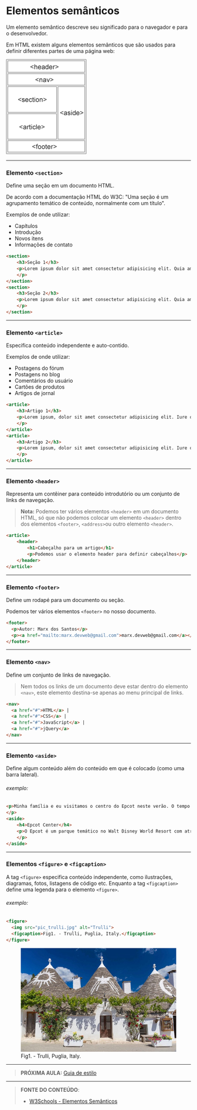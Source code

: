 # Elementos semânticos

Um elemento semântico descreve seu significado para o navegador e para o desenvolvedor.

Em HTML existem alguns elementos semânticos que são usados para definir diferentes partes de uma página web:  

<img src="img_sem_elements.gif">

---

### Elemento `<section>`

Define uma seção em um documento HTML.

De acordo com a documentação HTML do W3C: "Uma seção é um agrupamento temático de conteúdo, normalmente com um título".

Exemplos de onde utilizar:

- Capítulos
- Introdução
- Novos itens
- Informações de contato

``` html
<section>
    <h3>Seção 1</h3>
    <p>Lorem ipsum dolor sit amet consectetur adipisicing elit. Quia amet rerum ad. Dolorum dolore maxime doloribus.
    </p>
</section>
<section>
    <h3>Seção 2</h3>
    <p>Lorem ipsum dolor sit amet consectetur adipisicing elit. Quia amet rerum ad. Dolorum dolore maxime doloribus.
    </p>
</section>
```

----

### Elemento `<article>`

Especifica conteúdo independente e auto-contido.

Exemplos de onde utilizar:

- Postagens do fórum
- Postagens no blog
- Comentários do usuário
- Cartões de produtos
- Artigos de jornal

``` html
<article>
    <h3>Artigo 1</h3>
    <p>Lorem ipsum, dolor sit amet consectetur adipisicing elit. Iure quas earum quae libero nisi ad ipsam fugit.
    </p>
</article>
<article>
    <h3>Artigo 2</h3>
    <p>Lorem ipsum, dolor sit amet consectetur adipisicing elit. Iure quas earum quae libero nisi ad ipsam fugit.
    </p>
</article>
```

----

### Elemento `<header>`

Representa um contêiner para conteúdo introdutório ou um conjunto de links de navegação.

> **Nota:** Podemos ter vários elementos `<header>` em um documento HTML, só que não podemos colocar um elemento `<header>` dentro dos elementos `<footer>`, `<address>`ou outro elemento `<header>`.

``` html
<article>
    <header>
        <h1>Cabeçalho para um artigo</h1>
        <p>Podemos usar o elemento header para definir cabeçalhos</p>
    </header>
</article>
```

---

### Elemento `<footer>`

Define um rodapé para um documento ou seção.

Podemos ter vários elementos `<footer>` no nosso documento.

``` html
<footer>
  <p>Autor: Marx dos Santos</p>
  <p><a href="mailto:marx.devweb@gmail.com">marx.devweb@gmail.com</a></p>
</footer>
```

----

### Elemento `<nav>`

Define um conjunto de links de navegação.

> Nem todos os links de um documento deve estar dentro do elemento `<nav>`, este elemento destina-se apenas ao menu principal de links.

``` html
<nav>
  <a href="#">HTML</a> |
  <a href="#">CSS</a> |
  <a href="#">JavaScript</a> |
  <a href="#">jQuery</a>
</nav>
```

---

### Elemento `<aside>`

Define algum conteúdo além do conteúdo em que é colocado (como uma barra lateral).

###### exemplo:

``` html
<p>Minha família e eu visitamos o centro do Epcot neste verão. O tempo estava bom e o Epcot foi incrível! Eu tive um ótimo verão junto com minha família!
</p>
<aside>
    <h4>Epcot Center</h4>
    <p>O Epcot é um parque temático no Walt Disney World Resort com atrações emocionantes, pavilhões internacionais, fogos de artifício premiados e eventos especiais sazonais.
    </p>
</aside>
```

---

### Elementos `<figure>` e `<figcaption>`

A tag `<figure>` especifica conteúdo independente, como ilustrações, diagramas, fotos, listagens de código etc. Enquanto a tag `<figcaption>` define uma legenda para o elemento `<figure>`.

###### exemplo: 

``` html
<figure>
  <img src="pic_trulli.jpg" alt="Trulli">
  <figcaption>Fig1. - Trulli, Puglia, Italy.</figcaption>
</figure>
```

<figure>  <img src="pic_trulli.jpg" alt="Trulli">  <figcaption>Fig1. - Trulli, Puglia, Italy.</figcaption></figure>

---

> **PRÓXIMA AULA:** [Guia de estilo](../2.16-guia-de-estilo)

***


> **FONTE DO CONTEÚDO**:
>
> - [W3Schools - Elementos Semânticos](https://www.w3schools.com/html/html5_semantic_elements.asp)

